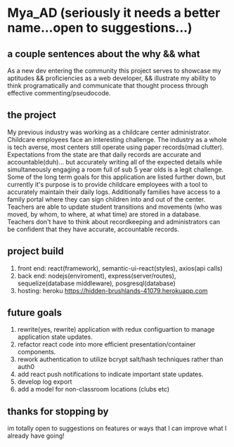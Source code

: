 # Mya_AD (seriously it needs a better name...open to suggestions...)

## a couple sentences about the why && what
As a new dev entering the community this project serves to showcase my aptitudes && proficiencies as a web developer, && illustrate my ability to think programatically and communicate that thought process through effective commenting/pseudocode.

## the project
My previous industry was working as a childcare center administrator. Childcare employees face an interesting challenge. The industry as a whole is tech averse, most centers still operate using paper records(mad clutter). Expectations from the state are that daily records are accurate and accountable(duh)... but accurately writing all of the expected details while simultaneously engaging a room full of sub 5 year olds is a legit challenge. Some of the long term goals for this application are listed further down, but currently it's purpose is to provide childcare employees with a tool to accurately maintain their daily logs. Additionally families have access to a family portal where they can sign children into and out of the center. Teachers are able to update student transitions and movements (who was moved, by whom, to where, at what time) are stored in a database. Teachers don't have to think about recordkeeping and administrators can be confident that they have accurate, accountable records.

## project build
1. front end: react(framework), semantic-ui-react(styles), axios(api calls)
2. back end: nodejs(enviroment), express(server/routes), sequelize(database middleware), posgresql(database)
3. hosting: heroku <https://hidden-brushlands-41079.herokuapp.com>

## future goals

1. rewrite(yes, rewrite) application with redux configuartion to manage application state updates.
2. refactor react code into more efficient presentation/container components.
3. rework authentication to utilize bcrypt salt/hash techniques rather than auth0
4. add react push notifications to indicate important state updates.
5. develop log export
6. add a model for non-classroom locations (clubs etc)

## thanks for stopping by

im totally open to suggestions on features or ways that I can improve what I already have going!
